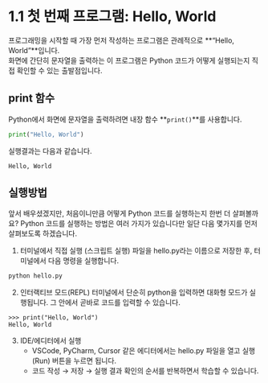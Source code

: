 # 1.1 첫 번째 프로그램: Hello, World

프로그래밍을 시작할 때 가장 먼저 작성하는 프로그램은 관례적으로 **“Hello, World”**입니다.  
화면에 간단히 문자열을 출력하는 이 프로그램은 Python 코드가 어떻게 실행되는지 직접 확인할 수 있는 출발점입니다.

## print 함수

Python에서 화면에 문자열을 출력하려면 내장 함수 **`print()`**를 사용합니다.

```python
print("Hello, World")
```

실행결과는 다음과 같습니다.
```shell
Hello, World
```
## 실행방법
앞서 배우셨겠지만, 처음이니만큼 어떻게 Python 코드를 실행하는지 한번 더 살펴볼까요? Python 코드를 실행하는 방법은 여러 가지가 있습니다만 일단 다음 몇가지를 먼저 살펴보도록 하겠습니다.

1. 터미널에서 직접 실행 (스크립트 실행)
파일을 hello.py라는 이름으로 저장한 후, 터미널에서 다음 명령을 실행합니다.
```bash
python hello.py
```

2. 인터랙티브 모드(REPL)
터미널에서 단순히 python을 입력하면 대화형 모드가 실행됩니다.
그 안에서 곧바로 코드를 입력할 수 있습니다.
```text
>>> print("Hello, World")
Hello, World
```

3. IDE/에디터에서 실행
    - VSCode, PyCharm, Cursor 같은 에디터에서는 hello.py 파일을 열고 실행(Run) 버튼을 누르면 됩니다.
    - 코드 작성 → 저장 → 실행 결과 확인의 순서를 반복하면서 학습할 수 있습니다.